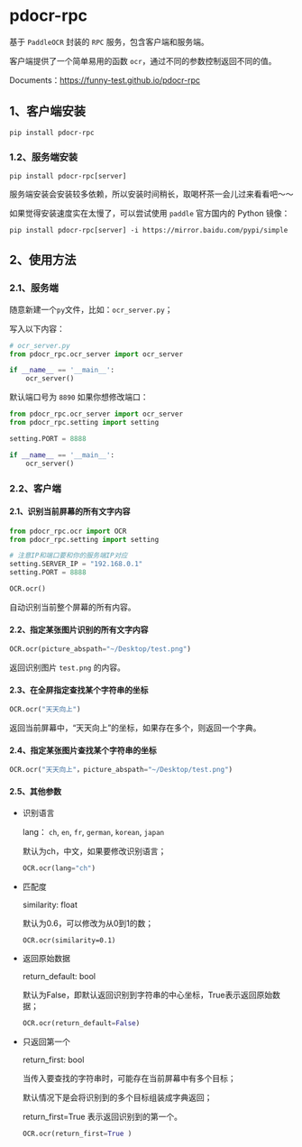 # pdocr-rpc

基于 `PaddleOCR` 封装的 `RPC` 服务，包含客户端和服务端。

客户端提供了一个简单易用的函数 `ocr`，通过不同的参数控制返回不同的值。

Documents：https://funny-test.github.io/pdocr-rpc

## 1、客户端安装

```shell
pip install pdocr-rpc
```

### 1.2、服务端安装

```shell
pip install pdocr-rpc[server]
```

服务端安装会安装较多依赖，所以安装时间稍长，取喝杯茶一会儿过来看看吧～～

如果觉得安装速度实在太慢了，可以尝试使用 `paddle` 官方国内的 Python 镜像：

```shell
pip install pdocr-rpc[server] -i https://mirror.baidu.com/pypi/simple
```

## 2、使用方法

### 2.1、服务端

随意新建一个`py`文件，比如：`ocr_server.py`；

写入以下内容：

```python
# ocr_server.py
from pdocr_rpc.ocr_server import ocr_server

if __name__ == '__main__':
    ocr_server()
```

默认端口号为 `8890` 如果你想修改端口：

```python
from pdocr_rpc.ocr_server import ocr_server
from pdocr_rpc.setting import setting

setting.PORT = 8888

if __name__ == '__main__':
    ocr_server()
```

### 2.2、客户端

#### 2.1、识别当前屏幕的所有文字内容

```python
from pdocr_rpc.ocr import OCR
from pdocr_rpc.setting import setting

# 注意IP和端口要和你的服务端IP对应
setting.SERVER_IP = "192.168.0.1"
setting.PORT = 8888

OCR.ocr()
```

自动识别当前整个屏幕的所有内容。

#### 2.2、指定某张图片识别的所有文字内容

```python
OCR.ocr(picture_abspath="~/Desktop/test.png")
```

返回识别图片 `test.png` 的内容。 

#### 2.3、在全屏指定查找某个字符串的坐标

```python
OCR.ocr("天天向上")
```

返回当前屏幕中，“天天向上”的坐标，如果存在多个，则返回一个字典。

#### 2.4、指定某张图片查找某个字符串的坐标

```python
OCR.ocr("天天向上"，picture_abspath="~/Desktop/test.png")
```

#### 2.5、其他参数

- 识别语言

  lang： `ch`, `en`, `fr`, `german`, `korean`, `japan`

  默认为ch，中文，如果要修改识别语言；

  ```python
  OCR.ocr(lang="ch") 
  ```

- 匹配度

  similarity: float

  默认为0.6，可以修改为从0到1的数；

  ```shell
  OCR.ocr(similarity=0.1)
  ```

- 返回原始数据

  return_default: bool

  默认为False，即默认返回识别到字符串的中心坐标，True表示返回原始数据；

  ```python
  OCR.ocr(return_default=False)
  ```

- 只返回第一个

  return_first: bool

  当传入要查找的字符串时，可能存在当前屏幕中有多个目标；

  默认情况下是会将识别到的多个目标组装成字典返回；

  return_first=True 表示返回识别到的第一个。

  ```python
  OCR.ocr(return_first=True )
  ```

  
